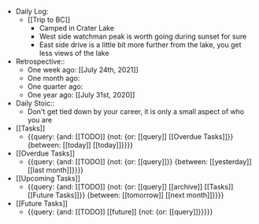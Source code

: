- Daily Log:
    - [[Trip to BC]]
        - Camped in Crater Lake
        - West side watchman peak is worth going during sunset for sure
        - East side drive is a little bit more further from the lake, you get less views of the lake
- Retrospective::
    - One week ago: [[July 24th, 2021]]
    - One month ago: 
    - One quarter ago: 
    - One year ago: [[July 31st, 2020]]
- Daily Stoic::
    - Don't get tied down by your career, it is only a small aspect of who you are
- [[Tasks]]
    - {{query: {and: [[TODO]] {not: {or: [[query]] [[Overdue Tasks]]}} {between: [[today]] [[today]]}}}}
- [[Overdue Tasks]]
    - {{query: {and: [[TODO]] {not: {or: [[query]]}} {between: [[yesterday]] [[last month]]}}}}
- [[Upcoming Tasks]]
    - {{query: {and: [[TODO]] {not: {or: [[query]] [[archive]] [[Tasks]] [[Future Tasks]]}} {between: [[tomorrow]] [[next month]]}}}}
- [[Future Tasks]]
    - {{query: {and: [[TODO]] [[future]] {not: {or: [[query]]}}}}}

